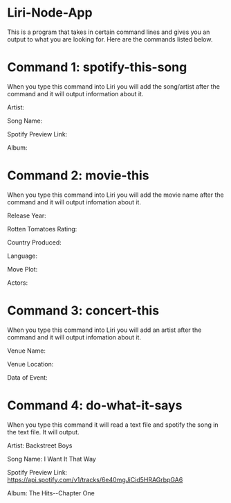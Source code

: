 # Liri-Node-App
This is a program that takes in certain command lines and gives you an output to what you are looking for. Here are the commands listed below.

# Command 1: spotify-this-song
When you type this command into Liri you will add the song/artist after the command and it will output information about it.

Artist:

Song Name:

Spotify Preview Link:

Album:

# Command 2: movie-this
When you type this command into Liri you will add the movie name after the command and it will output infomation about it.

Release Year:

Rotten Tomatoes Rating:

Country Produced:

Language:

Move Plot:   

Actors:


# Command 3: concert-this
When you type this command into Liri you will add an artist after the command and it will output infomation about it.

Venue Name:

Venue Location:

Data of Event:


# Command 4: do-what-it-says
When you type this command it will read a text file and spotify the song in the text file. It will output.

Artist: Backstreet Boys

Song Name: I Want It That Way

Spotify Preview Link: https://api.spotify.com/v1/tracks/6e40mgJiCid5HRAGrbpGA6

Album: The Hits--Chapter One





